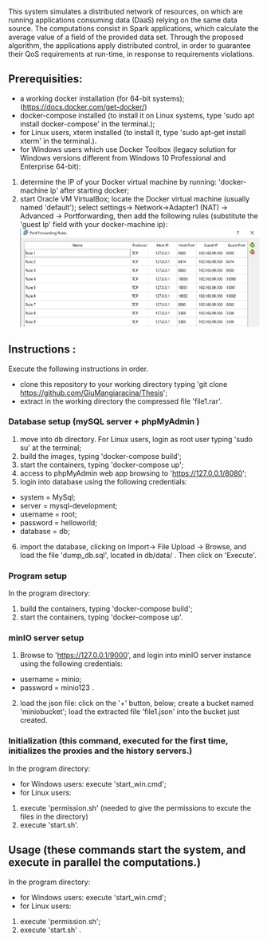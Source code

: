 This system simulates a distributed network of resources, on which are running applications consuming data (DaaS) relying on the same data source.
The computations consist in Spark applications, which calculate the average value of a field of the provided data set. 
Through the proposed algorithm, the applications apply distributed control, in order to guarantee their QoS requirements at run-time, in response to requirements violations.
## Prerequisities:
- a working docker installation (for 64-bit systems); (https://docs.docker.com/get-docker/)
- docker-compose installed  (to install it on Linux systems, type 'sudo apt install docker-compose' in the terminal.);
- for Linux users, xterm installed (to install it, type 'sudo apt-get install xterm' in the terminal.).
- for Windows users which use Docker Toolbox (legacy solution for Windows versions different from Windows 10 Professional and Enterprise 64-bit):
 1. determine the IP of your Docker virtual machine by running: 'docker-machine ip' after starting docker;
 2. start Oracle VM VirtualBox; locate the Docker virtual machine (usually named 'default'); select settings-> Network->Adapter1 (NAT) -> Advanced -> Portforwarding, then add the following rules (substitute the 'guest Ip' field with your docker-machine ip):
 ![](https://github.com/GiuMangiaracina/Thesis/blob/master/ports.JPG)
 
## Instructions : 
Execute the following instructions in order.

- clone this repository to your working directory typing 'git clone https://github.com/GiuMangiaracina/Thesis';
- extract in the working directory the compressed file  'file1.rar'.
### Database setup (mySQL server + phpMyAdmin )
1. move into  db directory. For Linux users, login as root user typing 'sudo su' at the terminal;
2. build the images, typing 'docker-compose build';
3. start the containers, typing 'docker-compose up';
4. access to phpMyAdmin web app browsing to 'https://127.0.0.1/8080';
5. login into database using the following credentials: 
 - system = MySql;
 - server = mysql-development;
 - username = root;
 - password = helloworld;
 - database = db;
6. import the database, clicking on Import-> File Upload -> Browse, and load the file 'dump_db.sql', located in db/data/ . Then click on 'Execute'.
### Program setup
In the program directory:
1. build the containers, typing 'docker-compose build';
2. start the containers, typing 'docker-compose up'.
### minIO server setup
1. Browse to 'https://127.0.0.1/9000', and login into minIO server instance using the following credentials: 
- username = minio;
- password = minio123 .
2. load the json file: click on the '+' button, below; create a bucket named 'miniobucket'; load the extracted file 'file1.json' into the bucket just created.

### Initialization (this command, executed for the first time, initializes the proxies and the history servers.)
In the program directory:

- for Windows users: execute 'start_win.cmd';
- for Linux users: 
1. execute 'permission.sh' (needed to give the permissions to excute the files in the directory)
2. execute 'start.sh'.
## Usage (these commands start the system, and execute in parallel the computations.)
In the program directory:
- for Windows users:
execute 'start_win.cmd';
- for Linux users:
1. execute 'permission.sh';
2. execute 'start.sh' .
